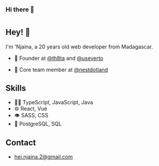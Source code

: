 ### Hi there 👋

<!--
**njaina/njaina** is a ✨ _special_ ✨ repository because its `README.md` (this file) appears on your GitHub profile.

Here are some ideas to get you started:

- 🔭 I’m currently working on ...
- 🌱 I’m currently learning ...
- 👯 I’m looking to collaborate on ...
- 🤔 I’m looking for help with ...
- 💬 Ask me about ...
- 📫 How to reach me: ...
- 😄 Pronouns: ...
- ⚡ Fun fact: ...
-->
<h1 align="center">
  <!--<img src="https://raw.githubusercontent.com/martonlederer/martonlederer/master/name.svg" alt="Marton Lederer" />-->
</h1>

## Hey! 👋
I'm 'Njaina, a 20 years old web developer from Madagascar.

- 🧭 Founder at [@th8ta](https://github.com/th8ta) and [@useverto](https://github.com/useverto)

- 👥 Core team member at [@nestdotland](https://github.com/nestdotland)

## Skills
- 👨‍💻 TypeScript, JavaScript, Java
- ⚙️ React, Vue
- 👁️ SASS, CSS
- 💽 PostgreSQL, SQL

## Contact
- hei.njaina.2@gmail.com

